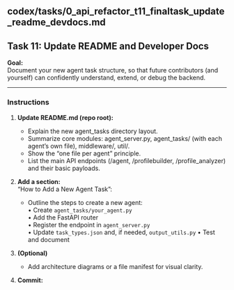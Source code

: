 ## codex/tasks/0_api_refactor_t11_finaltask_update_readme_devdocs.md

## Task 11: Update README and Developer Docs

**Goal:**  
Document your new agent task structure, so that future contributors (and yourself) can confidently understand, extend, or debug the backend.

---

### Instructions

1. **Update README.md (repo root):**
    - Explain the new agent_tasks directory layout.
    - Summarize core modules: agent_server.py, agent_tasks/ (with each agent’s own file), middleware/, util/.
    - Show the “one file per agent” principle.
    - List the main API endpoints (/agent, /profilebuilder, /profile_analyzer) and their basic payloads.

2. **Add a section:**  
    “How to Add a New Agent Task”:
    - Outline the steps to create a new agent:  
      • Create `agent_tasks/your_agent.py`  
      • Add the FastAPI router  
      • Register the endpoint in `agent_server.py`  
      • Update `task_types.json` and, if needed, `output_utils.py`
      • Test and document

3. **(Optional)**  
    - Add architecture diagrams or a file manifest for visual clarity.

4. **Commit:**  
